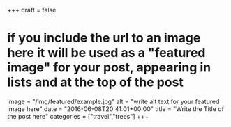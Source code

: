 +++
draft = false
# if you include the url to an image here it will be used as a "featured image" for your post, appearing in lists and at the top of the post
image = "/img/featured/example.jpg"
alt = "write alt text for your featured image here"
date = "2016-06-08T20:41:01+00:00"
title = "Write the Title of the post here"
categories = ["travel","trees"]
+++
